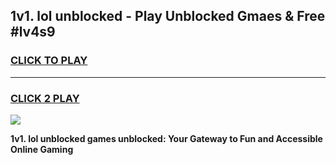 
## 1v1. lol unblocked - Play Unblocked Gmaes & Free #lv4s9
<h3>
<a href="https://news.freeplayer.one?title=1v1._lol_unblocked&ref=24F">CLICK TO PLAY</a></h3>
<hr>

<h3>
<a href="https://news.freeplayer.one?title=1v1._lol_unblocked&ref=24F">CLICK 2 PLAY</a>
  
</h3>

<a href="https://news.freeplayer.one?title=1v1._lol_unblocked&ref=24F/"><img src="https://clearcache.store/games.png"></a>


**1v1. lol unblocked games unblocked: Your Gateway to Fun and Accessible Online Gaming**
